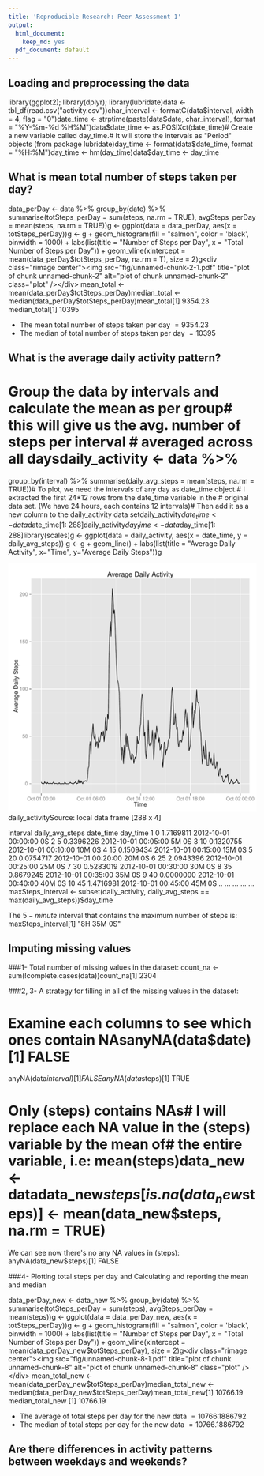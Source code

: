 ```yaml
---
title: 'Reproducible Research: Peer Assessment 1'
output:
  html_document:
    keep_md: yes
  pdf_document: default
---
```



## Loading and preprocessing the data
library(ggplot2); library(dplyr); library(lubridate)data <- tbl_df(read.csv("activity.csv"))char_interval <- formatC(data$interval, width = 4, flag = "0")date_time <- strptime(paste(data$date, char_interval), format = "%Y-%m-%d %H%M")data$date_time <- as.POSIXct(date_time)# Create a new variable called day_time.# It will store the intervals as "Period" objects (from package lubridate)day_time <- format(data$date_time, format = "%H:%M")day_time <- hm(day_time)data$day_time <- day_time



## What is mean total number of steps taken per day?

data_perDay <- data %>%
  group_by(date) %>%
  summarise(totSteps_perDay = sum(steps, na.rm = TRUE),
            avgSteps_perDay = mean(steps, na.rm = TRUE))g <- ggplot(data = data_perDay, aes(x = totSteps_perDay))g <- g + 
  geom_histogram(fill = "salmon", color = 'black', binwidth = 1000) +
  labs(list(title = "Number of Steps per Day", 
            x = "Total Number of Steps per Day")) +
  geom_vline(xintercept = mean(data_perDay$totSteps_perDay, 
                               na.rm = T), size = 2)g<div class="rimage center"><img src="fig/unnamed-chunk-2-1.pdf" title="plot of chunk unnamed-chunk-2" alt="plot of chunk unnamed-chunk-2" class="plot" /></div>
mean_total <- mean(data_perDay$totSteps_perDay)median_total <- median(data_perDay$totSteps_perDay)mean_total[1] 9354.23
median_total[1] 10395


- The mean total number of steps taken per day $= 9354.23$
- The median of total number of steps taken per day $= 10395$

## What is the average daily activity pattern?

# Group the data by intervals and calculate the mean as per group# this will give us the avg. number of steps per interval # averaged across all daysdaily_activity <- data %>%
  group_by(interval) %>%
  summarise(daily_avg_steps = mean(steps, na.rm = TRUE))# To plot, we need the intervals of any day as date_time object.# I extracted the first 24*12 rows from the date_time variable in the # original data set. (We have 24 hours, each contains 12 intervals)# Then add it as a new column to the daily_activity data setdaily_activity$date_time <- data$date_time[1: 288]daily_activity$day_time <- data$day_time[1: 288]library(scales)g <- ggplot(data = daily_activity, 
            aes(x = date_time, y = daily_avg_steps)) g <- g + 
  geom_line() +
  labs(list(title = "Average Daily Activity", x="Time", y="Average Daily Steps"))g<div class="rimage center"><img src="fig/unnamed-chunk-3-1.pdf" title="plot of chunk unnamed-chunk-3" alt="plot of chunk unnamed-chunk-3" class="plot" /></div>
daily_activitySource: local data frame [288 x 4]

   interval daily_avg_steps           date_time day_time
1         0       1.7169811 2012-10-01 00:00:00       0S
2         5       0.3396226 2012-10-01 00:05:00    5M 0S
3        10       0.1320755 2012-10-01 00:10:00   10M 0S
4        15       0.1509434 2012-10-01 00:15:00   15M 0S
5        20       0.0754717 2012-10-01 00:20:00   20M 0S
6        25       2.0943396 2012-10-01 00:25:00   25M 0S
7        30       0.5283019 2012-10-01 00:30:00   30M 0S
8        35       0.8679245 2012-10-01 00:35:00   35M 0S
9        40       0.0000000 2012-10-01 00:40:00   40M 0S
10       45       1.4716981 2012-10-01 00:45:00   45M 0S
..      ...             ...                 ...      ...
maxSteps_interval <- subset(daily_activity, daily_avg_steps == max(daily_avg_steps))$day_time

The $5-minute$ interval that contains the maximum number of steps is: 
maxSteps_interval[1] "8H 35M 0S"




## Imputing missing values
###1- Total number of missing values in the dataset:
count_na <- sum(!complete.cases(data))count_na[1] 2304


###2, 3- A strategy for filling in all of the missing values in the dataset:
# Examine each columns to see which ones contain NAsanyNA(data$date)[1] FALSE
anyNA(data$interval)[1] FALSE
anyNA(data$steps)[1] TRUE
# Only (steps) contains NAs# I will replace each NA value in the (steps) variable by the mean of# the entire variable, i.e: mean(steps)data_new <- datadata_new$steps[is.na(data_new$steps)] <- mean(data_new$steps, na.rm = TRUE)

We can see now there's no any NA values in (steps):
anyNA(data_new$steps)[1] FALSE


###4- Plotting total steps per day and Calculating and reporting the mean and median

data_perDay_new <- data_new %>%
  group_by(date) %>%
  summarise(totSteps_perDay = sum(steps),
            avgSteps_perDay = mean(steps))g <- ggplot(data = data_perDay_new, aes(x = totSteps_perDay))g <- g + 
  geom_histogram(fill = "salmon", color = 'black', binwidth = 1000) +
  labs(list(title = "Number of Steps per Day", 
            x = "Total Number of Steps per Day")) +
  geom_vline(xintercept = mean(data_perDay_new$totSteps_perDay), size = 2)g<div class="rimage center"><img src="fig/unnamed-chunk-8-1.pdf" title="plot of chunk unnamed-chunk-8" alt="plot of chunk unnamed-chunk-8" class="plot" /></div>
mean_total_new <- mean(data_perDay_new$totSteps_perDay)median_total_new <- median(data_perDay_new$totSteps_perDay)mean_total_new[1] 10766.19
median_total_new [1] 10766.19


- The average of total steps per day for the new data $= 10766.1886792$
- The median of total steps per day for the new data $= 10766.1886792$ 


## Are there differences in activity patterns between weekdays and weekends?



